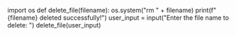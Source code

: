 import os
def delete_file(filename):
 os.system("rm " + filename)
 print(f"{filename} deleted successfully!")
user_input = input("Enter the file name to delete: ")
delete_file(user_input)

